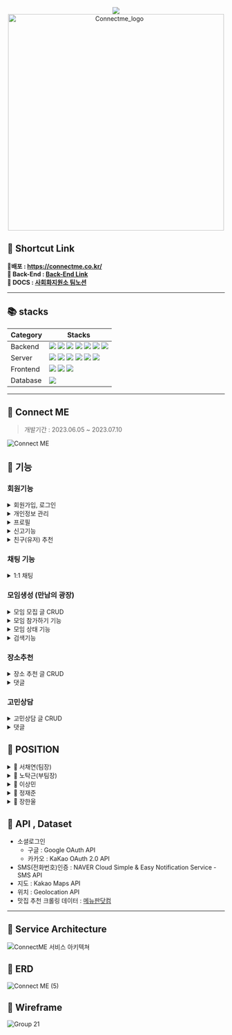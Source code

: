 <div align="center">
<img src="https://capsule-render.vercel.app/api?type=waving&color=8FB4E1&height=200&section=header&text=%20ConnectME&fontSize=80&fontColor=ffffff"/>
<img width="500" alt="Connectme_logo" src="https://github.com/ChaeYami/ConnectMe_BE/assets/120750451/c0c57819-39dd-42b9-8b11-45243e32a269">
</div>


🔗 Shortcut Link
------
**📱배포 : https://connectme.co.kr/**   
**🐋 Back-End : [Back-End Link](https://github.com/ChaeYami/ConnectMe_BE)**  
**💙 DOCS : [사회화지원소 팀노션](https://rhetorical-cilantro-7e4.notion.site/538c12449cf94e28b0c20a9f4ac0a3fc?v=96c787ffabfa458586546ec93833852b&pvs=4)**


***
📚 stacks 
------




|Category|Stacks|
|---|---|
| Backend | <img src="https://img.shields.io/badge/python 3.10.6 -3776AB?style=for-the-badge&logo=python&logoColor=white">  <img src="https://img.shields.io/badge/django 4.2.2-092E20?style=for-the-badge&logo=django&logoColor=white">  <img src="https://img.shields.io/badge/djangorestframework 3.14.0-092E20?style=for-the-badge&logo=django&logoColor=white"> <img src="https://img.shields.io/badge/simple jwt 5.2.2-092E20?style=for-the-badge&logo=django&logoColor=white">  <img src="https://img.shields.io/badge/selenium -43B02A?style=for-the-badge&logo=selenium&logoColor=white">  <img src="https://img.shields.io/badge/Channels 4.0.0-092E20?style=for-the-badge&logo=django&logoColor=white"> <img src="https://img.shields.io/badge/Redis -DC382D?style=for-the-badge&logo=redis&logoColor=white">  |
| Server | <img src="https://img.shields.io/badge/amazonec2-FF9900?style=for-the-badge&logo=amazonec2&logoColor=white"> <img src="https://img.shields.io/badge/gunicorn-499848?style=for-the-badge&logo=gunicorn&logoColor=white"> <img src="https://img.shields.io/badge/nginx 1.18.0-009639?style=for-the-badge&logo=nginx&logoColor=white"> <img src="https://img.shields.io/badge/docker 20.10.21 -2496ED?style=for-the-badge&logo=docker&logoColor=white"> <img src="https://img.shields.io/badge/amazons3 -569A31?style=for-the-badge&logo=amazons3&logoColor=white"> <img src="https://img.shields.io/badge/daphne-092E20?style=for-the-badge&logo=django&logoColor=white">  |
| Frontend | <img src="https://img.shields.io/badge/html5-E34F26?style=for-the-badge&logo=html5&logoColor=white">  <img src="https://img.shields.io/badge/javascript-F7DF1E?style=for-the-badge&logo=javascript&logoColor=black"> <img src="https://img.shields.io/badge/css3-1572B6?style=for-the-badge&logo=css3&logoColor=whit">  |
| Database | <img src="https://img.shields.io/badge/PostgreSQL-4169E1?style=for-the-badge&logo=postgresql&logoColor=white">|





***

🐳 Connect ME 
------
> 개발기간 : 2023.06.05 ~ 2023.07.10

![Connect ME](https://github.com/ChaeYami/ConnectMe_BE/assets/120750451/59e83cdf-aedc-4425-9572-479c42123a92)



🐬 기능
------
### 회원기능

<details>
<summary>회원가입, 로그인</summary>
<div markdown = '1'></div>

- SMS(전화번호)인증 (아이디 찾기)
- 이메일 인증 (비밀번호 재설정)
- 소셜로그인
- 공개 프로필 / 비공개 프로필(개인정보)
- 만료된 토큰 사용자 자동 로그아웃

</details>

<details>
<summary>개인정보 관리</summary>
<div markdown='1'></div>

- 전화번호 변경 (SMS 인증)  
- 비밀번호 변경  
- 계정 비활성화 / 재활성화  
- 비활성화 계정 30일 후 자동 삭제  

</details>

<details>
<summary>프로필</summary>
<div markdown='1'></div>

- 친구신청 / 수락 / 거절 / 삭제
- 프로필 사진첩
- 공개 프로필 수정

</details>

<details>
<summary>신고기능</summary>
<div markdown='1'></div>

- 신고하기
- 누적 신고 3회시 임시 차단
- 임시 차단 후 24시간 경과시 자동 차단 해제
- 관리자 확인 가능

</details>


<details>
<summary>친구(유저) 추천</summary>
<div markdown='1'></div>

- 회원 정보(나이, 지역, MBTI)에 따른 유저 추천 목록

</details>



### 채팅 기능

<details>
<summary>1:1 채팅</summary>
<div markdown='1'></div>

- 채팅하기 버튼 -> 채팅방 자동 생성 / 입장
- 채팅방 참가 권한 인증 (jwt token)
- 입장/퇴장 메시지 출력
- 이전 채팅 메시지 불러오기 (50개까지)
- 참가중인 채팅방 목록

</details>

### 모임생성 (만남의 광장)

<details>
<summary>모임 모집 글 CRUD</summary>
<div markdown='1'></div>

- 작성 / 수정 / 삭제 / 좋아요
- 모임 날짜, 시간, 인원, 주소, 
- 모임 장소 보여주기 (지도API)
- 다중 이미지 업로드
- 댓글 작성/수정/삭제   
- 대댓글 작성/수정/삭제 

</details>

<details>
<summary>모임 참가하기 기능 </summary>
<div markdown='1'></div>

- 참가하기 / 취소하기
- 참가 인원 카운트
- 인원 제한

</details>

<details>
<summary>모임 상태 기능  </summary>
<div markdown='1'></div>

- 모집중, 모집 종료, 진행중, 모임종료, 자리없음

</details>


<details>
<summary>검색기능</summary>
<div markdown='1'></div>

- 모임 모집 글 검색  
- 지역 검색  

</details>


### 장소추천

<details>
<summary>장소 추천 글 CRUD </summary>
<div markdown='1'></div>

- 맛집 추천 글 작성/수정/삭제(관리자) / 조회(사용자)
- 사용자의 위치에 따른 맛집 추천 (지도 API, 위치 API)
- 다중 이미지 업로드  
- 맛집 추천 데이터 -> 크롤링  
- 북마크 : 북마크 모아보기
- 검색

</details>


<details>
<summary>댓글</summary>
<div markdown='1'></div>

- 댓글 작성/수정/삭제
- 대댓글 작성/수정/삭제

</details>

### 고민상담

<details>
<summary>고민상담 글 CRUD</summary>
<div markdown='1'></div>

- 상담 글 작성/수정/삭제/좋아요
- 상담 글 리스트   
- 상담 글 리스트 페이지네이션
- 익명기능

</details>


<details>
<summary>댓글</summary>
<div markdown='1'></div>

- 댓글 리스트/작성/수정/삭제/좋아요  
- 대댓글 리스트/작성/수정/삭제/좋아요
- 익명기능

</details>


🐬 POSITION
------


<details>
<summary>🤍 서채연(팀장)  </summary>
<div markdown='1'></div>

- User 앱 전반

    - 회원가입, 로그인, 계정 비활성화 / 소셜로그인 / 친구신청,수락,삭제 / 유저 신고 기능 등
    - SMS 인증(아이디 찾기) / 이메일 인증(비밀번호 재설정)
- counsel 앱
- Amazon S3 static 파일 업로드 + cloudfront 배포
- Validator 생성 및 적용
- 팀원 코드 피드백 및 리팩토링
- counsel app 테스트코드
- 팀 문서(노션,README) 작성 및 관리

</details>

<details>
<summary>🤍 노탁근(부팀장)  </summary>
<div markdown='1'></div>

- AWS, Docker, Nginx 배포 (Backend, server)
- 신고 유저 차단 기능

    - django-apscheduler
- 채팅 기능
    - 실시간 1:1채팅
    - django-channels
    - 채팅방 참가 권한 인증
- 실시간 알림 기능 (진행중)
    - django-channels
- 코드 리팩토링

</details>

<details>
<summary>🤍 이상민 </summary>
<div markdown='1'></div>

- Place 앱 전반
  
    - 맛집추천 CRUD : 권한 기반 접근 / 댓글, 대댓글 CRUD / 다중이미지 업로드 등
    - 맛집 추천 크롤링
- counsel 앱
- 유저 프로필 앨범 기능 / 위치 API - 유저 위치 저장
- user app 테스트코드
- place app 테스트코드

</details>

<details>
<summary>🤍 정재준  </summary>
<div markdown='1'></div>

- Meeting 앱 전반
    - meeting 게시글 CRUD / 댓글, 대댓글 CRUD / 다중이미지 업로드
    - 모임 상태 기능(자동 모집종료) - django-apscheduler
    - 모임 참가하기 기능 / 북마크 기능

- counsel 앱
</details>

<details>
<summary>🤍 장한울</summary>
<div markdown='1'></div>

- Counsel 앱 전반
    - counsel 게시글 CRUD / 댓글, 대댓글 CRUD
- meeting app 테스트코드

</details>

🐬 API , Dataset
------
- 소셜로그인
  - 구글 : Google OAuth API
  - 카카오 : KaKao OAuth 2.0 API
- SMS(전화번호)인증 : NAVER Cloud Simple & Easy Notification Service - SMS API
- 지도 : Kakao Maps API
- 위치 : Geolocation API
- 맛집 추천 크롤링 데이터 : [메뉴판닷컴](https://www.menupan.com/)


***


🐬 Service Architecture
------
![ConnectME 서비스 아키텍쳐](https://github.com/ChaeYami/ConnectMe_BE/assets/126448023/cb109020-f9a3-40e1-93dd-36938ed99af7)


🐬 ERD
------

![Connect ME (5)](https://github.com/ChaeYami/ConnectMe_BE/assets/120750451/b1181afb-f7b4-48a8-9635-89e2a8a4d9c1)



🐬 Wireframe
------
![Group 21](https://github.com/ChaeYami/ConnectMe_BE/assets/120750451/fca58593-6d58-4302-9dae-a87af4e43e11)

